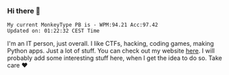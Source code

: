 ### Hi there 👋
<!-- PB START -->
```
My current MonkeyType PB is - WPM:94.21 Acc:97.42
Updated on: 01:22:32 CEST Time
```
<!-- PB END -->
I'm an IT person, just overall. I like CTFs, hacking, coding games, making Python apps. Just a lot of stuff.
You can check out my website [here](https://skill3472.github.io/).
I will probably add some interesting stuff here, when I get the idea to do so. Take care ❤️
